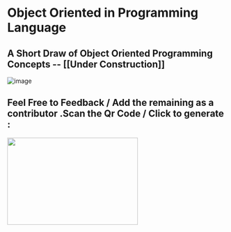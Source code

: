 #  Object Oriented in Programming Language 
## A Short Draw of Object Oriented Programming Concepts -- [[Under Construction]]

![image](https://github.com/mdabir1203/objectsNcpp/assets/66947064/b87cf0ee-afaf-4372-9f03-e2fc4803e1a8)






##  Feel Free to Feedback / Add the remaining as a contributor .Scan the Qr Code / Click to generate : 


<img src="https://github.com/mdabir1203/objectsNcpp/assets/66947064/fc7af7df-d86f-4174-994a-f7577b0d682d" width="300" height="200">


